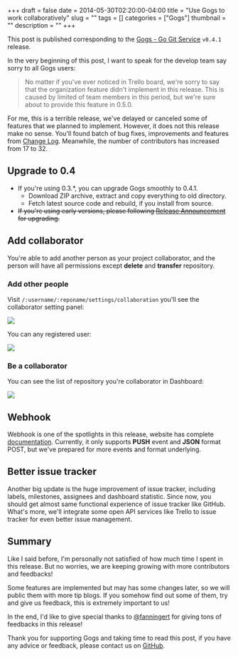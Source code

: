 +++ 
draft = false
date = 2014-05-30T02:20:00-04:00
title = "Use Gogs to work collaboratively"
slug = "" 
tags = []
categories = ["Gogs"]
thumbnail = "<no value>"
description = ""
+++

This post is published corresponding to the [Gogs - Go Git Service](https://github.com/gogits/gogs) `v0.4.1` release.

In the very beginning of this post, I want to speak for the develop team say sorry to all Gogs users:

> No matter if you've ever noticed in Trello board, we're sorry to say that the organization feature didn't implement in this release. This is caused by limited of team members in this period, but we're sure about to provide this feature in 0.5.0.

For me, this is a terrible release, we've delayed or canceled some of features that we planned to implement. However, it does not this release make no sense. You'll found batch of bug fixes, improvements and features from [Change Log](https://github.com/gogits/gogs/releases/tag/v0.4.1). Meanwhile, the number of contributors has increased from 17 to 32.

## Upgrade to 0.4

- If you're using 0.3.*, you can upgrade Gogs smoothly to 0.4.1.
	- Download ZIP archive, extract and copy everything to old directory.
	- Fetch latest source code and rebuild, if you install from source.
- ~~If you're using early versions, please following [Release Announcement](http://gogs.io/docs/advanced/release_and_tips_blogs.md) for upgrading.~~

## Add collaborator

You're able to add another person as your project collaborator, and the person will have all permissions except **delete** and **transfer** repository.

### Add other people

Visit `/:username/:reponame/settings/collaboration` you'll see the collaborator setting panel:

![](/img/140530/Snip20140528_1.png)

You can any registered user:

![](/img/140530/Snip20140528_2.png)

### Be a collaborator

You can see the list of repository you're collaborator in Dashboard:

![](/img/140530/Snip20140528_3.png)

## Webhook

Webhook is one of the spotlights in this release, website has complete [documentation](http://gogs.io/docs/features/webhook). Currently, it only supports **PUSH** event and **JSON** format POST, but we've prepared for more events and format underlying.

## Better issue tracker

Another big update is the huge improvement of issue tracker, including labels, milestones, assignees and dashboard statistic. Since now, you should get almost same functional experience of issue tracker like GitHub. What's more, we'll integrate some open API services like Trello to issue tracker for even better issue management.

## Summary

Like I said before, I'm personally not satisfied of how much time I spent in this release. But no worries, we are keeping growing with more contributors and feedbacks!

Some features are implemented but may has some changes later, so we will public them with more tip blogs. If you somehow find out some of them, try and give us feedback, this is extremely important to us!

In the end, I'd like to give special thanks to [@fanningert](https://github.com/fanningert) for giving tons of feedbacks in this release!

Thank you for supporting Gogs and taking time to read this post, if you have any advice or feedback, please contact us on [GitHub](https://github.com/gogits/gogs/issues?state=open).